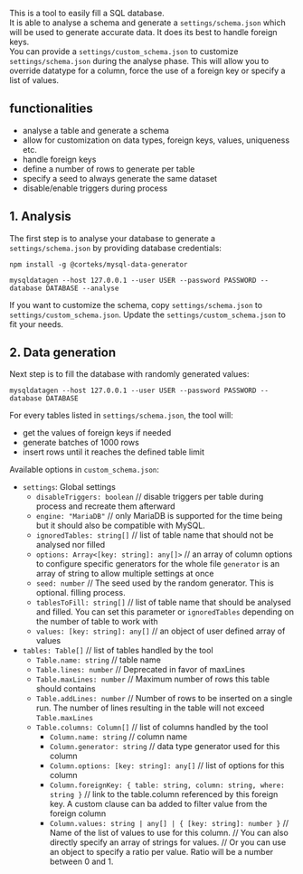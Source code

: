 This is a tool to easily fill a SQL database.  
It is able to analyse a schema and generate a `settings/schema.json` which will be used to generate accurate data. It does its best to handle foreign keys.  
You can provide a `settings/custom_schema.json` to customize `settings/schema.json` during the analyse phase. This will allow you to override datatype for a column, force the use of a foreign key
or specify a list of values.

## functionalities

- analyse a table and generate a schema
- allow for customization on data types, foreign keys, values, uniqueness etc.
- handle foreign keys
- define a number of rows to generate per table
- specify a seed to always generate the same dataset
- disable/enable triggers during process

## 1. Analysis

The first step is to analyse your database to generate a `settings/schema.json` by providing database credentials:

```
npm install -g @corteks/mysql-data-generator

mysqldatagen --host 127.0.0.1 --user USER --password PASSWORD --database DATABASE --analyse
```

If you want to customize the schema, copy `settings/schema.json` to `settings/custom_schema.json`.
Update the `settings/custom_schema.json` to fit your needs.

## 2. Data generation

Next step is to fill the database with randomly generated values:

```
mysqldatagen --host 127.0.0.1 --user USER --password PASSWORD --database DATABASE
```

For every tables listed in `settings/schema.json`, the tool will:

- get the values of foreign keys if needed
- generate batches of 1000 rows
- insert rows until it reaches the defined table limit

Available options in `custom_schema.json`:

- `settings`: Global settings
  - `disableTriggers: boolean` // disable triggers per table during process and recreate them afterward
  - `engine: "MariaDB"` // only MariaDB is supported for the time being but it should also be compatible with MySQL.
  - `ignoredTables: string[]` // list of table name that should not be analysed nor filled
  - `options: Array<[key: string]: any[]>` // an array of column options to configure specific generators for the whole file `generator` is an array of string to allow multiple settings at once
  - `seed: number` // The seed used by the random generator. This is optional. filling process.
  - `tablesToFill: string[]` // list of table name that should be analysed and filled. You can set this parameter or `ignoredTables` depending on the number of table to work with
  - `values: [key: string]: any[]` // an object of user defined array of values
- `tables: Table[]` // list of tables handled by the tool
  - `Table.name: string` // table name
  - `Table.lines: number` // Deprecated in favor of maxLines
  - `Table.maxLines: number` // Maximum number of rows this table should contains
  - `Table.addLines: number` // Number of rows to be inserted on a single run. The number of lines resulting in the table will not exceed `Table.maxLines`
  - `Table.columns: Column[]` // list of columns handled by the tool
    - `Column.name: string` // column name
    - `Column.generator: string` // data type generator used for this column
    - `Column.options: [key: string]: any[]` // list of options for this column
    - `Column.foreignKey: { table: string, column: string, where: string }` // link to the table.column referenced by this foreign key. A custom clause can ba added to filter value from the foreign column
    - `Column.values: string | any[] | { [key: string]: number }` 
      // Name of the list of values to use for this column. 
      // You can also directly specify an array of strings for values. 
      // Or you can use an object to specify a ratio per value. Ratio will be a number between 0 and 1.
